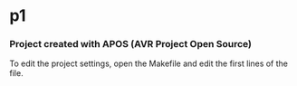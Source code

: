 
# p1 

### Project created with APOS (AVR Project Open Source)

To edit the project settings, open the Makefile and edit the first lines of the file.

